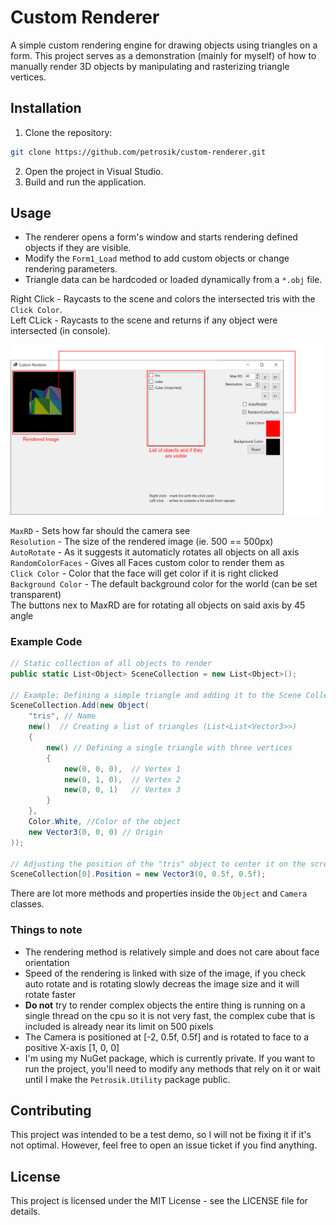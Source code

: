 # Custom Renderer

A simple custom rendering engine for drawing objects using triangles on a form. This project serves as a demonstration (mainly for myself) of how to manually render 3D objects by manipulating and rasterizing triangle vertices.

## Installation

1. Clone the repository:
```sh
git clone https://github.com/petrosik/custom-renderer.git
```
2. Open the project in Visual Studio.
3. Build and run the application.

## Usage

- The renderer opens a form's window and starts rendering defined objects if they are visible.
- Modify the `Form1_Load` method to add custom objects or change rendering parameters.
- Triangle data can be hardcoded or loaded dynamically from a `*.obj` file.

Right Click - Raycasts to the scene and colors the intersected tris with the `Click Color`.  
Left CLick  - Raycasts to the scene and returns if any object were intersected (in console).  

![Form's look](Documentation/FormLook.png)

`MaxRD` - Sets how far should the camera see  
`Resolution` - The size of the rendered image (ie. 500 == 500px)  
`AutoRotate` - As it suggests it automaticly rotates all objects on all axis  
`RandomColorFaces` - Gives all Faces custom color to render them as  
`Click Color` - Color that the face will get color if it is right clicked  
`Background Color` - The default background color for the world (can be set transparent)  
The buttons nex to MaxRD are for rotating all objects on said axis by 45 angle  

### Example Code

```csharp
// Static collection of all objects to render
public static List<Object> SceneCollection = new List<Object>();

// Example: Defining a simple triangle and adding it to the Scene Collection
SceneCollection.Add(new Object(
    "tris", // Name
    new()  // Creating a list of triangles (List<List<Vector3>>)
    { 
        new() // Defining a single triangle with three vertices
        { 
            new(0, 0, 0),  // Vertex 1
            new(0, 1, 0),  // Vertex 2
            new(0, 0, 1)   // Vertex 3
        }
    }, 
    Color.White, //Color of the object
    new Vector3(0, 0, 0) // Origin
));

// Adjusting the position of the "tris" object to center it on the screen
SceneCollection[0].Position = new Vector3(0, 0.5f, 0.5f);
```

There are lot more methods and properties inside the `Object` and `Camera` classes.

### Things to note
- The rendering method is relatively simple and does not care about face orientation
- Speed of the rendering is linked with size of the image, if you check auto rotate and is rotating slowly decreas the image size and it will rotate faster
- **Do not** try to render complex objects the entire thing is running on a single thread on the cpu so it is not very fast, the complex cube that is included is already near its limit on 500 pixels
- The Camera is positioned at [-2, 0.5f, 0.5f] and is rotated to face to a positive X-axis [1, 0, 0]
- I'm using my NuGet package, which is currently private. If you want to run the project, you'll need to modify any methods that rely on it or wait until I make the `Petrosik.Utility` package public.

## Contributing

This project was intended to be a test demo, so I will not be fixing it if it's not optimal. However, feel free to open an issue ticket if you find anything.

## License

This project is licensed under the MIT License - see the LICENSE file for details.
